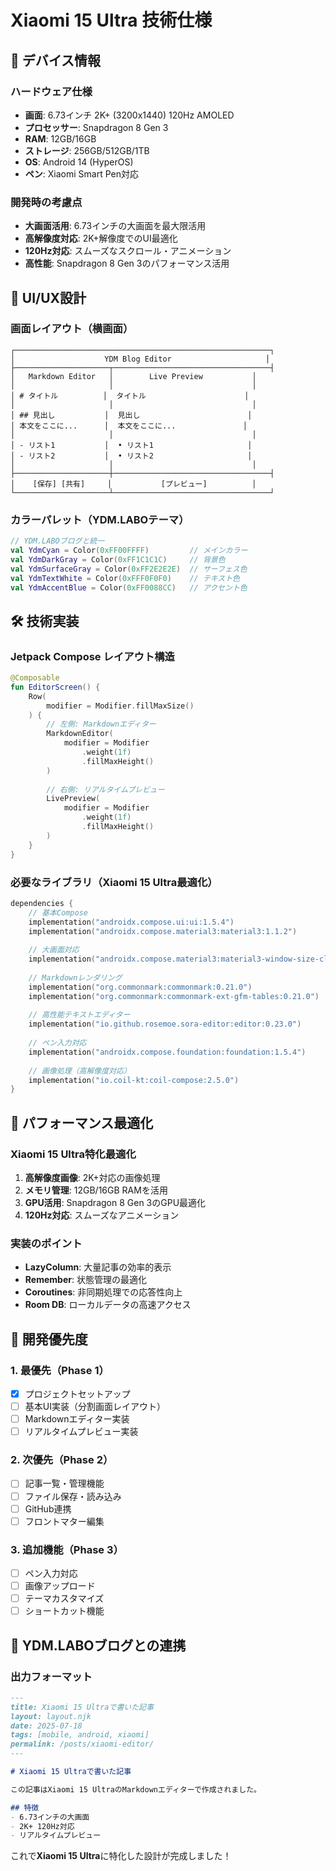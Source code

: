 # Xiaomi 15 Ultra 技術仕様

## 📱 デバイス情報

### ハードウェア仕様
- **画面**: 6.73インチ 2K+ (3200x1440) 120Hz AMOLED
- **プロセッサー**: Snapdragon 8 Gen 3
- **RAM**: 12GB/16GB
- **ストレージ**: 256GB/512GB/1TB
- **OS**: Android 14 (HyperOS)
- **ペン**: Xiaomi Smart Pen対応

### 開発時の考慮点
- **大画面活用**: 6.73インチの大画面を最大限活用
- **高解像度対応**: 2K+解像度でのUI最適化
- **120Hz対応**: スムーズなスクロール・アニメーション
- **高性能**: Snapdragon 8 Gen 3のパフォーマンス活用

## 🎨 UI/UX設計

### 画面レイアウト（横画面）
```
┌─────────────────────────────────────────────────────────┐
│                    YDM Blog Editor                     │
├─────────────────────┬───────────────────────────────────┤
│   Markdown Editor   │        Live Preview           │
│                     │                               │
│ # タイトル          │  タイトル                      │
│                     │                               │
│ ## 見出し           │  見出し                        │
│ 本文をここに...      │  本文をここに...               │
│                     │                               │
│ - リスト1           │  • リスト1                     │
│ - リスト2           │  • リスト2                     │
│                     │                               │
├─────────────────────┼───────────────────────────────────┤
│    [保存] [共有]     │           [プレビュー]          │
└─────────────────────┴───────────────────────────────────┘
```

### カラーパレット（YDM.LABOテーマ）
```kotlin
// YDM.LABOブログと統一
val YdmCyan = Color(0xFF00FFFF)         // メインカラー
val YdmDarkGray = Color(0xFF1C1C1C)     // 背景色
val YdmSurfaceGray = Color(0xFF2E2E2E)  // サーフェス色
val YdmTextWhite = Color(0xFFF0F0F0)    // テキスト色
val YdmAccentBlue = Color(0xFF0088CC)   // アクセント色
```

## 🛠️ 技術実装

### Jetpack Compose レイアウト構造
```kotlin
@Composable
fun EditorScreen() {
    Row(
        modifier = Modifier.fillMaxSize()
    ) {
        // 左側: Markdownエディター
        MarkdownEditor(
            modifier = Modifier
                .weight(1f)
                .fillMaxHeight()
        )
        
        // 右側: リアルタイムプレビュー
        LivePreview(
            modifier = Modifier
                .weight(1f)
                .fillMaxHeight()
        )
    }
}
```

### 必要なライブラリ（Xiaomi 15 Ultra最適化）
```kotlin
dependencies {
    // 基本Compose
    implementation("androidx.compose.ui:ui:1.5.4")
    implementation("androidx.compose.material3:material3:1.1.2")
    
    // 大画面対応
    implementation("androidx.compose.material3:material3-window-size-class:1.1.2")
    
    // Markdownレンダリング
    implementation("org.commonmark:commonmark:0.21.0")
    implementation("org.commonmark:commonmark-ext-gfm-tables:0.21.0")
    
    // 高性能テキストエディター
    implementation("io.github.rosemoe.sora-editor:editor:0.23.0")
    
    // ペン入力対応
    implementation("androidx.compose.foundation:foundation:1.5.4")
    
    // 画像処理（高解像度対応）
    implementation("io.coil-kt:coil-compose:2.5.0")
}
```

## 🚀 パフォーマンス最適化

### Xiaomi 15 Ultra特化最適化
1. **高解像度画像**: 2K+対応の画像処理
2. **メモリ管理**: 12GB/16GB RAMを活用
3. **GPU活用**: Snapdragon 8 Gen 3のGPU最適化
4. **120Hz対応**: スムーズなアニメーション

### 実装のポイント
- **LazyColumn**: 大量記事の効率的表示
- **Remember**: 状態管理の最適化
- **Coroutines**: 非同期処理での応答性向上
- **Room DB**: ローカルデータの高速アクセス

## 📝 開発優先度

### 1. 最優先（Phase 1）
- [x] プロジェクトセットアップ
- [ ] 基本UI実装（分割画面レイアウト）
- [ ] Markdownエディター実装
- [ ] リアルタイムプレビュー実装

### 2. 次優先（Phase 2）
- [ ] 記事一覧・管理機能
- [ ] ファイル保存・読み込み
- [ ] GitHub連携
- [ ] フロントマター編集

### 3. 追加機能（Phase 3）
- [ ] ペン入力対応
- [ ] 画像アップロード
- [ ] テーマカスタマイズ
- [ ] ショートカット機能

## 🔗 YDM.LABOブログとの連携

### 出力フォーマット
```markdown
---
title: Xiaomi 15 Ultraで書いた記事
layout: layout.njk
date: 2025-07-18
tags: [mobile, android, xiaomi]
permalink: /posts/xiaomi-editor/
---

# Xiaomi 15 Ultraで書いた記事

この記事はXiaomi 15 UltraのMarkdownエディターで作成されました。

## 特徴
- 6.73インチの大画面
- 2K+ 120Hz対応
- リアルタイムプレビュー
```

これで**Xiaomi 15 Ultra**に特化した設計が完成しました！
